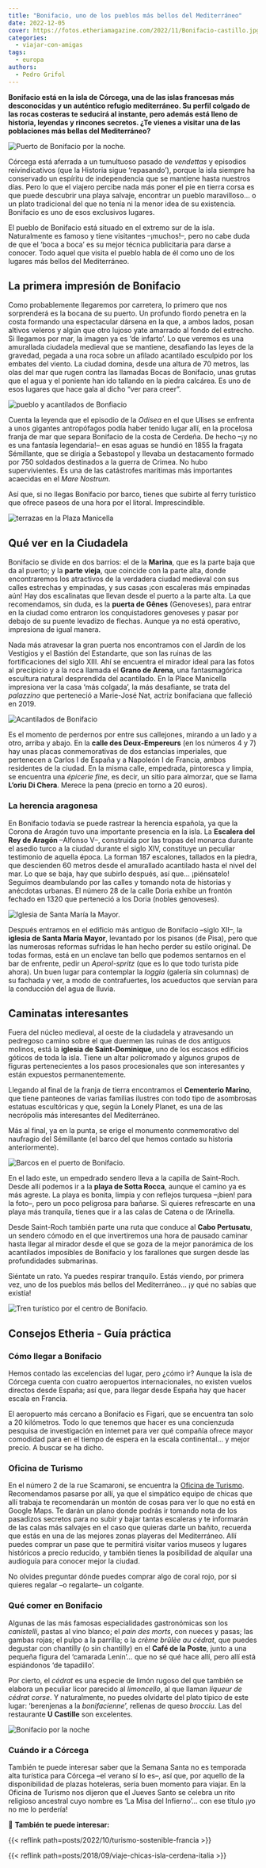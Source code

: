 ```yaml
---
title: "Bonifacio, uno de los pueblos más bellos del Mediterráneo"
date: 2022-12-05
cover: https://fotos.etheriamagazine.com/2022/11/Bonifacio-castillo.jpg
categories: 
  - viajar-con-amigas
tags: 
  - europa
authors: 
  - Pedro Grifol
---
```


**Bonifacio está en la isla de Córcega, una de las islas francesas más desconocidas y un 
auténtico refugio mediterráneo. Su perfil colgado de las rocas costeras te seducirá al 
instante, pero además está lleno de historia, leyendas y rincones secretos. ¿Te vienes a 
visitar una de las poblaciones más bellas del Mediterráneo?** 

![Puerto de Bonifacio por la noche.](https://fotos.etheriamagazine.com/2022/11/Bonifacio-castillo.jpg "Puerto de Bonifacio por la noche. © Bonifacio Tourisme")

Córcega está aferrada a un tumultuoso pasado de _vendettas_ y episodios reivindicativos 
(que la Historia sigue ‘repasando’), porque la isla siempre ha conservado un espíritu de 
independencia que se mantiene hasta nuestros días. Pero lo que el viajero percibe nada 
más poner el pie en tierra corsa es que puede descubrir una playa salvaje, encontrar un 
pueblo maravilloso… o un plato tradicional del que no tenía ni la menor idea de su 
existencia. Bonifacio es uno de esos exclusivos lugares. 

El pueblo de Bonifacio está situado en el extremo sur de la isla. Naturalmente es famoso 
y tiene visitantes –¡muchos!–, pero no cabe duda de que el ‘boca a boca’ es su mejor 
técnica publicitaria para darse a conocer. Todo aquel que visita el pueblo habla de él 
como uno de los lugares más bellos del Mediterráneo. 

## La primera impresión de Bonifacio

Como probablemente llegaremos por carretera, lo primero que nos sorprenderá es la bocana 
de su puerto. Un profundo fiordo penetra en la costa formando una espectacular dársena 
en la que, a ambos lados, posan altivos veleros y algún que otro lujoso yate amarrado al 
fondo del estrecho. Si llegamos por mar, la imagen ya es ‘de infarto’. Lo que veremos es 
una amurallada ciudadela medieval que se mantiene, desafiando las leyes de la gravedad, 
pegada a una roca sobre un afilado acantilado esculpido por los embates del viento. La 
ciudad domina, desde una altura de 70 metros, las olas del mar que rugen contra las 
llamadas Bocas de Bonifacio, unas grutas que el agua y el poniente han ido tallando en 
la piedra calcárea. Es uno de esos lugares que hace gala al dicho “ver para creer”. 

![pueblo y acantilados de Bonfiacio](https://fotos.etheriamagazine.com/2022/11/Bonifaciopanoramica.jpg "Bonifacio visto desde el mar. © Bonifacio Tourisme")

Cuenta la leyenda que el episodio de la _Odisea_ en el que Ulises se enfrenta a unos 
gigantes antropófagos podía haber tenido lugar allí, en la procelosa franja de mar que 
separa Bonifacio de la costa de Cerdeña. De hecho –¡y no es una fantasía legendaria!– en 
esas aguas se hundió en 1855 la fragata Sémillante, que se dirigía a Sebastopol y 
llevaba un destacamento formado por 750 soldados destinados a la guerra de Crimea. No 
hubo supervivientes. Es una de las catástrofes marítimas más importantes acaecidas en el 
_Mare Nostrum_. 

Así que, si no llegas Bonifacio por barco, tienes que subirte al ferry turístico que 
ofrece paseos de una hora por el litoral. Imprescindible. 

![terrazas en la Plaza Manicella](https://fotos.etheriamagazine.com/2022/11/Bonifacio-Place-Manicella.jpg "Plaza Manicella, en el centro de Bonifacio. © Pedro Grifol")

## Qué ver en la Ciudadela

Bonifacio se divide en dos barrios: el de la **Marina**, que es la parte baja que da al 
puerto; y la **parte vieja**, que coincide con la parte alta, donde encontraremos los 
atractivos de la verdadera ciudad medieval con sus calles estrechas y empinadas, y sus 
casas ¡con escaleras más empinadas aún! Hay dos escalinatas que llevan desde el puerto a 
la parte alta. La que recomendamos, sin duda, es la **puerta de Gênes** (Genoveses), 
para entrar en la ciudad como entraron los conquistadores genoveses y pasar por debajo 
de su puente levadizo de flechas. Aunque ya no está operativo, impresiona de igual 
manera. 

Nada más atravesar la gran puerta nos encontramos con el Jardín de los Vestigios y el 
Bastión del Estandarte, que son las ruinas de las fortificaciones del siglo XIII. Ahí se 
encuentra el mirador ideal para las fotos al precipicio y a la roca llamada el **Grano 
de Arena**, una fantasmagórica escultura natural desprendida del acantilado. En la Place 
Manicella impresiona ver la casa ‘más colgada’, la más desafiante, se trata del 
_palazzino_ que perteneció a Marie-José Nat, actriz bonifaciana que falleció en 2019. 

![Acantilados de Bonifacio](https://fotos.etheriamagazine.com/2022/11/Bonifacio-Grano-Arena.jpg "Roca llamada Grano de Arena frente a los acantilados de Bonifacio. © Bonifacio Tourisme")

Es el momento de perdernos por entre sus callejones, mirando a un lado y a otro, arriba 
y abajo. En la **calle des Deux-Empereurs** (en los números 4 y 7) hay unas placas 
conmemorativas de dos estancias imperiales, que pertenecen a Carlos I de España y a 
Napoleón I de Francia, ambos residentes de la ciudad. En la misma calle, empedrada, 
pintoresca y limpia, se encuentra una _épicerie fine_, es decir, un sitio para almorzar, 
que se llama **L’oriu Di Chera**. Merece la pena (precio en torno a 20 euros). 

### La herencia aragonesa

En Bonifacio todavía se puede rastrear la herencia española, ya que la Corona de Aragón 
tuvo una importante presencia en la isla. La **Escalera del Rey de Aragón** –Alfonso V–, 
construida por las tropas del monarca durante el asedio turco a la ciudad durante el 
siglo XIV, constituye un peculiar testimonio de aquella época. La forman 187 escalones, 
tallados en la piedra, que descienden 60 metros desde el amurallado acantilado hasta el 
nivel del mar. Lo que se baja, hay que subirlo después, así que… ¡piénsatelo! Seguimos 
deambulando por las calles y tomando nota de historias y anécdotas urbanas. El número 28 
de la calle Doria exhibe un frontón fechado en 1320 que perteneció a los Doria (nobles 
genoveses). 

![Iglesia de Santa María la Mayor.](https://fotos.etheriamagazine.com/2022/11/Bonifacio-Iglesia-Sainte-Marie.jpg "Iglesia de Santa María la Mayor. © Bonifacio Tourisme")

Después entramos en el edificio más antiguo de Bonifacio –siglo XII–, la **iglesia de 
Santa María Mayor**, levantado por los pisanos (de Pisa), pero que las numerosas 
reformas sufridas le han hecho perder su estilo original. De todas formas, está en un 
enclave tan bello que podemos sentarnos en el bar de enfrente, pedir un _Aperol-spritz_ 
(que es lo que todo turista pide ahora). Un buen lugar para contemplar la _loggia_ 
(galería sin columnas) de su fachada y ver, a modo de contrafuertes, los acueductos que 
servían para la conducción del agua de lluvia. 

## Caminatas interesantes

Fuera del núcleo medieval, al oeste de la ciudadela y atravesando un pedregoso camino 
sobre el que duermen las ruinas de dos antiguos molinos, está la **iglesia de 
Saint-Dominique**, uno de los escasos edificios góticos de toda la isla. Tiene un altar 
policromado y algunos grupos de figuras pertenecientes a los pasos procesionales que son 
interesantes y están expuestos permanentemente. 

Llegando al final de la franja de tierra encontramos el **Cementerio Marino**, que tiene 
panteones de varias familias ilustres con todo tipo de asombrosas estatuas escultóricas 
y que, según la Lonely Planet, es una de las necrópolis más interesantes del 
Mediterráneo. 

Más al final, ya en la punta, se erige el monumento conmemorativo del naufragio del 
Sémillante (el barco del que hemos contado su historia anteriormente). 

![Barcos en el puerto de Bonifacio.](https://fotos.etheriamagazine.com/2022/11/Bonifacio-puerto.jpg "Barcos en el puerto de Bonifacio. © Pedro Grifol")

En el lado este, un empedrado sendero lleva a la capilla de Saint-Roch. Desde allí 
podemos ir a la **playa de Sotta Rocca**, aunque el camino ya es más agreste. La playa 
es bonita, limpia y con reflejos turquesa –¡bien! para la foto–, pero un poco peligrosa 
para bañarse. Si quieres refrescarte en una playa más tranquila, tienes que ir a las 
calas de Catena o de l’Arinella. 

Desde Saint-Roch también parte una ruta que conduce al **Cabo Pertusatu**, un sendero 
cómodo en el que invertiremos una hora de pausado caminar hasta llegar al mirador desde 
el que se goza de la mejor panorámica de los acantilados imposibles de Bonifacio y los 
farallones que surgen desde las profundidades submarinas. 

Siéntate un rato. Ya puedes respirar tranquilo. Estás viendo, por primera vez, uno de 
los pueblos más bellos del Mediterráneo… ¡y qué no sabías que existía! 

![Tren turístico por el centro de Bonifacio.](https://fotos.etheriamagazine.com/2022/11/Bonifacio-tren.jpg "Tren turístico por el centro de Bonifacio. © Pedro Grifol")

## Consejos Etheria - Guía práctica

### Cómo llegar a Bonifacio

Hemos contado las excelencias del lugar, pero ¿cómo ir? Aunque la isla de Córcega cuenta 
con cuatro aeropuertos internacionales, no existen vuelos directos desde España; así 
que, para llegar desde España hay que hacer escala en Francia. 

El aeropuerto más cercano a Bonifacio es Figari, que se encuentra tan solo a 20 
kilómetros. Todo lo que tenemos que hacer es una concienzuda pesquisa de investigación 
en internet para ver qué compañía ofrece mayor comodidad para en el tiempo de espera en 
la escala continental… y mejor precio. A buscar se ha dicho. 

### Oficina de Turismo

En el número 2 de la rue Scamaroni, se encuentra la [Oficina de 
Turismo](https://www.bonifacio.fr/). Recomendamos pasarse por allí, ya que el simpático 
equipo de chicas que allí trabaja te recomendarán un montón de cosas para ver lo que no 
está en Google Maps. Te darán un plano donde podrás ir tomando nota de los pasadizos 
secretos para no subir y bajar tantas escaleras y te informarán de las calas más 
salvajes en el caso que quieras darte un bañito, recuerda que estás en una de las 
mejores zonas playeras del Mediterráneo. Allí puedes comprar un pase que te permitirá 
visitar varios museos y lugares históricos a precio reducido, y también tienes la 
posibilidad de alquilar una audioguía para conocer mejor la ciudad. 

No olvides preguntar dónde puedes comprar algo de coral rojo, por si quieres regalar –o 
regalarte– un colgante. 

### Qué comer en Bonifacio

Algunas de las más famosas especialidades gastronómicas son los _canistelli_, pastas al 
vino blanco; el _pain des morts_, con nueces y pasas; las gambas rojas; el pulpo a la 
parrilla; o la _crème brûlèe au cédrat_, que puedes degustar con chantilly (o sin 
chantilly) en el **Café de la Poste**, junto a una pequeña figura del ‘camarada Lenin’… 
que no sé qué hace allí, pero allí está espiándonos ‘de tapadillo’. 

Por cierto, el _cédrat_ es una especie de limón rugoso del que también se elabora un 
peculiar licor parecido al _limoncello_, al que llaman _liqueur de cédrat corse_. Y 
naturalmente, no puedes olvidarte del plato típico de este lugar: ‘berenjenas a la 
_bonifacienne_’, rellenas de queso _brocciu_. Las del restaurante **U Castille** son 
excelentes. 

![Bonifacio por la noche](https://fotos.etheriamagazine.com/2022/11/Bonifacio-noche.jpg "Calle con restaurantes en Bonifacio. © Pedro Grifol")

### Cuándo ir a Córcega

También te puede interesar saber que la Semana Santa no es temporada alta turística para 
Córcega –el verano sí lo es–, así que, por aquello de la disponibilidad de plazas 
hoteleras, sería buen momento para viajar. En la Oficina de Turismo nos dijeron que el 
Jueves Santo se celebra un rito religioso ancestral cuyo nombre es ‘La Misa del 
Infierno’… con ese título ¡yo no me lo perdería! 

📌 **También te puede interesar:** 

{{< reflink path=posts/2022/10/turismo-sostenible-francia >}} 

{{< reflink path=posts/2018/09/viaje-chicas-isla-cerdena-italia >}}
